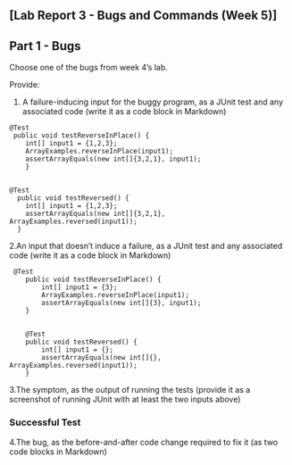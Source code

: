 ## [Lab Report 3 - Bugs and Commands (Week 5)]

## Part 1 - Bugs
Choose one of the bugs from week 4’s lab.

Provide:

1. A failure-inducing input for the buggy program, as a JUnit test and any associated code (write it as a code block in Markdown)
```
@Test 
 public void testReverseInPlace() {
    int[] input1 = {1,2,3};
    ArrayExamples.reverseInPlace(input1);
    assertArrayEquals(new int[]{3,2,1}, input1);
	}


@Test
  public void testReversed() {
    int[] input1 = {1,2,3};
    assertArrayEquals(new int[]{3,2,1}, ArrayExamples.reversed(input1));
  }
```
2.An input that doesn’t induce a failure, as a JUnit test and any associated code (write it as a code block in Markdown)
```
 @Test
    public void testReverseInPlace() {
        int[] input1 = {3};
        ArrayExamples.reverseInPlace(input1);
        assertArrayEquals(new int[]{3}, input1);
    }


    @Test
    public void testReversed() {
        int[] input1 = {};
        assertArrayEquals(new int[]{}, ArrayExamples.reversed(input1));
    }
```
3.The symptom, as the output of running the tests (provide it as a screenshot of running JUnit with at least the two inputs above)
### Successful Test 

4.The bug, as the before-and-after code change required to fix it (as two code blocks in Markdown)

